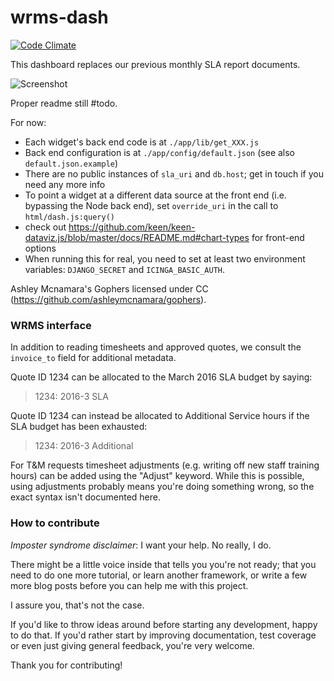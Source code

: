 # wrms-dash

[![Code Climate](https://codeclimate.com/github/jlabusch/wrms-dash/badges/gpa.svg)](https://codeclimate.com/github/jlabusch/wrms-dash)

This dashboard replaces our previous monthly SLA report documents.

![Screenshot](https://github.com/jlabusch/wrms-dash/raw/master/example.png)

Proper readme still #todo.

For now:

 - Each widget's back end code is at `./app/lib/get_XXX.js`
 - Back end configuration is at `./app/config/default.json` (see also `default.json.example`)
 - There are no public instances of `sla_uri` and `db.host`; get in touch if you need any more info
 - To point a widget at a different data source at the front end (i.e. bypassing the Node back end), set `override_uri` in the call to `html/dash.js:query()`
 - check out https://github.com/keen/keen-dataviz.js/blob/master/docs/README.md#chart-types for front-end options
 - When running this for real, you need to set at least two environment variables: `DJANGO_SECRET` and `ICINGA_BASIC_AUTH`.

Ashley Mcnamara's Gophers licensed under CC (https://github.com/ashleymcnamara/gophers).

### WRMS interface

In addition to reading timesheets and approved quotes, we consult the `invoice_to` field for additional metadata.

Quote ID 1234 can be allocated to the March 2016 SLA budget by saying:

> 1234: 2016-3 SLA

Quote ID 1234 can instead be allocated to Additional Service hours if the SLA budget has been exhausted:

> 1234: 2016-3 Additional

For T&M requests timesheet adjustments (e.g. writing off new staff training hours) can be added using the "Adjust" keyword. While this is possible, using adjustments probably means you're doing something wrong, so the exact syntax isn't documented here.


### How to contribute

*Imposter syndrome disclaimer*: I want your help. No really, I do.

There might be a little voice inside that tells you you're not ready; that you need to do one more tutorial, or learn another framework, or write a few more blog posts before you can help me with this project.

I assure you, that's not the case.

If you'd like to throw ideas around before starting any development, happy to do that. If you'd rather start by improving documentation, test coverage or even just giving general feedback, you're very welcome.

Thank you for contributing!
